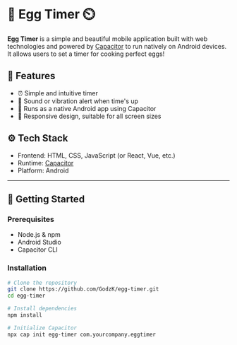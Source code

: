 # 🥚 Egg Timer ⏲️

**Egg Timer** is a simple and beautiful mobile application built with web technologies and powered by [Capacitor](https://capacitorjs.com/) to run natively on Android devices. It allows users to set a timer for cooking perfect eggs!

## 📱 Features

- ⏰ Simple and intuitive timer
- 🔔 Sound or vibration alert when time's up
- 📲 Runs as a native Android app using Capacitor
- 🎨 Responsive design, suitable for all screen sizes

## ⚙️ Tech Stack

- Frontend: HTML, CSS, JavaScript (or React, Vue, etc.)
- Runtime: [Capacitor](https://capacitorjs.com/)
- Platform: Android

---

## 🚀 Getting Started

### Prerequisites

- Node.js & npm
- Android Studio
- Capacitor CLI

### Installation

```bash
# Clone the repository
git clone https://github.com/GodzK/egg-timer.git
cd egg-timer

# Install dependencies
npm install

# Initialize Capacitor
npx cap init egg-timer com.yourcompany.eggtimer
